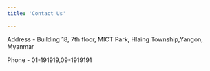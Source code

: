```yaml
---
title: 'Contact Us'

---
```


Address - Building 18, 7th floor, MICT Park,
Hlaing Township,Yangon, Myanmar

Phone - 01-191919,09-1919191